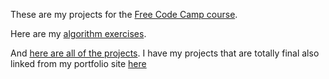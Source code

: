 These are my projects for the [Free Code Camp course](http://freecodecamp.com).

Here are my [algorithm exercises](algorithms.js).

And [here are all of the projects](dev). I have my projects that are totally final also linked from my portfolio site [here](http://lopesdesign.com/work/fcc-projects)


